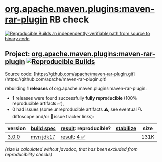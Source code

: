 [org.apache.maven.plugins:maven-rar-plugin](https://central.sonatype.com/artifact/org.apache.maven.plugins/maven-rar-plugin/versions) RB check
=======

[![Reproducible Builds](https://reproducible-builds.org/images/logos/rb.svg) an independently-verifiable path from source to binary code](https://reproducible-builds.org/)

## Project: [org.apache.maven.plugins:maven-rar-plugin](https://central.sonatype.com/artifact/org.apache.maven.plugins/maven-rar-plugin/versions) [![Reproducible Builds](https://img.shields.io/endpoint?url=https://raw.githubusercontent.com/jvm-repo-rebuild/reproducible-central/master/content/org/apache/maven/plugins/maven-rar-plugin/badge.json)](https://github.com/jvm-repo-rebuild/reproducible-central/blob/master/content/org/apache/maven/plugins/maven-rar-plugin/README.md)

Source code: [https://github.com/apache/maven-rar-plugin.git](https://github.com/apache/maven-rar-plugin.git)

rebuilding **1 releases** of org.apache.maven.plugins:maven-rar-plugin:
- **1** releases were found successfully **fully reproducible** (100% reproducible artifacts :white_check_mark:),
- 0 had issues (some unreproducible artifacts :warning:, see eventual :mag: diffoscope and/or :memo: issue tracker links):

| version | [build spec](/BUILDSPEC.md) | [result](https://reproducible-builds.org/docs/jvm/): reproducible? | [stabilize](https://github.com/google/oss-rebuild/blob/main/cmd/stabilize/README.md) | size |
| -- | --------- | ------ | ------ | -- |
| [3.0.0](https://central.sonatype.com/artifact/org.apache.maven.plugins/maven-rar-plugin/3.0.0/pom) | [mvn jdk17](maven-rar-plugin-3.0.0.buildspec) | [result](maven-rar-plugin-3.0.0.buildinfo): [4 :white_check_mark: ](maven-rar-plugin-3.0.0.buildcompare) | | 131K |

<i>(size is calculated without javadoc, that has been excluded from reproducibility checks)</i>
